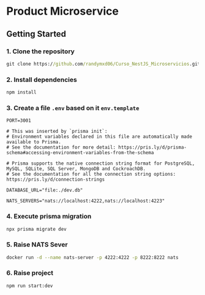 # Product Microservice

## Getting Started

### 1. Clone the repository

```cmd
git clone https://github.com/randymxd06/Curso_NestJS_Microservicios.git
```

### 2. Install dependencies

```cmd
npm install
```

### 3. Create a file `.env` based on it `env.template`

```.env
PORT=3001

# This was inserted by `prisma init`:
# Environment variables declared in this file are automatically made available to Prisma.
# See the documentation for more detail: https://pris.ly/d/prisma-schema#accessing-environment-variables-from-the-schema

# Prisma supports the native connection string format for PostgreSQL, MySQL, SQLite, SQL Server, MongoDB and CockroachDB.
# See the documentation for all the connection string options: https://pris.ly/d/connection-strings

DATABASE_URL="file:./dev.db"

NATS_SERVERS="nats://localhost:4222,nats://localhost:4223"
```

### 4. Execute prisma migration

```cmd
npx prisma migrate dev
```

### 5. Raise NATS Sever

```bash
docker run -d --name nats-server -p 4222:4222 -p 8222:8222 nats
```

### 6. Raise project

```cmd
npm run start:dev
```
